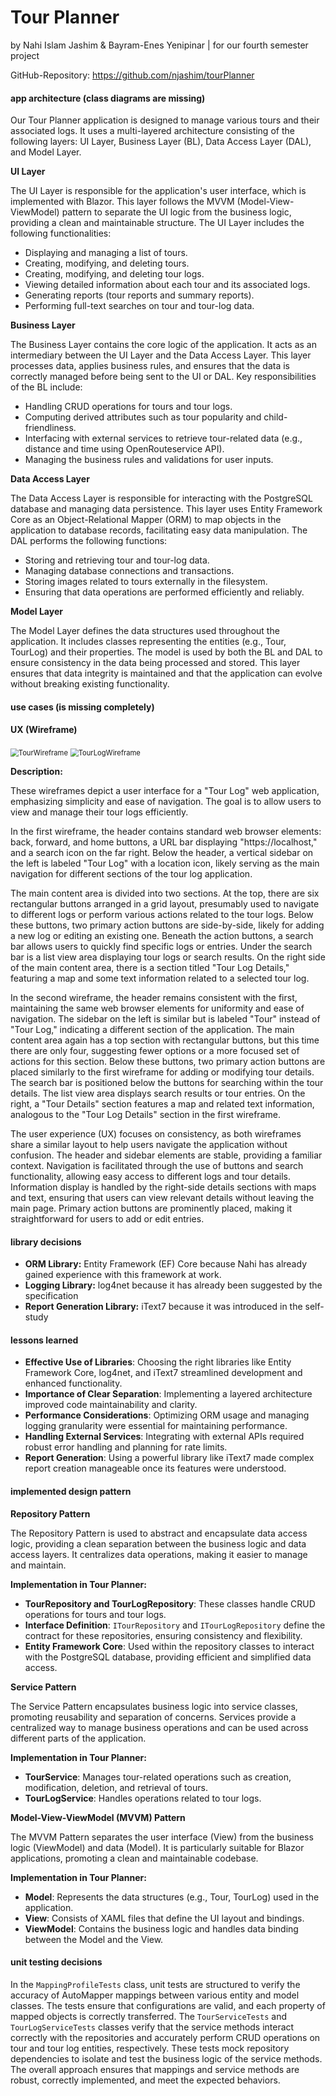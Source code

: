 # Tour Planner
by Nahi Islam Jashim & Bayram-Enes Yenipinar | for our fourth semester project

GitHub-Repository: https://github.com/njashim/tourPlanner



#### app architecture (class diagrams are missing)

Our Tour Planner application is designed to manage various tours and their associated logs. It uses a multi-layered architecture consisting of the following layers: UI Layer, Business Layer (BL), Data Access Layer (DAL), and Model Layer.

**UI Layer**

The UI Layer is responsible for the application's user interface, which is implemented with Blazor. This layer follows the MVVM (Model-View-ViewModel) pattern to separate the UI logic from the business logic, providing a clean and maintainable structure. The UI Layer includes the following functionalities:

- Displaying and managing a list of tours.
- Creating, modifying, and deleting tours.
- Creating, modifying, and deleting tour logs.
- Viewing detailed information about each tour and its associated logs.
- Generating reports (tour reports and summary reports).
- Performing full-text searches on tour and tour-log data.

**Business Layer**

The Business Layer contains the core logic of the application. It acts as an intermediary between the UI Layer and the Data Access Layer. This layer processes data, applies business rules, and ensures that the data is correctly managed before being sent to the UI or DAL. Key responsibilities of the BL include:

- Handling CRUD operations for tours and tour logs.
- Computing derived attributes such as tour popularity and child-friendliness.
- Interfacing with external services to retrieve tour-related data (e.g., distance and time using OpenRouteservice API).
- Managing the business rules and validations for user inputs.

**Data Access Layer**

The Data Access Layer is responsible for interacting with the PostgreSQL database and managing data persistence. This layer uses Entity Framework Core as an Object-Relational Mapper (ORM) to map objects in the application to database records, facilitating easy data manipulation. The DAL performs the following functions:

- Storing and retrieving tour and tour-log data.
- Managing database connections and transactions.
- Storing images related to tours externally in the filesystem.
- Ensuring that data operations are performed efficiently and reliably.

**Model Layer**

The Model Layer defines the data structures used throughout the application. It includes classes representing the entities (e.g., Tour, TourLog) and their properties. The model is used by both the BL and DAL to ensure consistency in the data being processed and stored. This layer ensures that data integrity is maintained and that the application can evolve without breaking existing functionality.



#### use cases (is missing completely)



#### UX (Wireframe)

<img src="img\TourWireframe.png" alt="TourWireframe" style="zoom:80%;" />

<img src="img\TourlogWireframe.png" alt="TourLogWireframe" style="zoom:80%;" />

**Description:**

These wireframes depict a user interface for a "Tour Log" web application, emphasizing simplicity and ease of navigation. The goal is to allow users to view and manage their tour logs efficiently.

In the first wireframe, the header contains standard web browser elements: back, forward, and home buttons, a URL bar displaying "https://localhost," and a search icon on the far right. Below the header, a vertical sidebar on the left is labeled "Tour Log" with a location icon, likely serving as the main navigation for different sections of the tour log application.

The main content area is divided into two sections. At the top, there are six rectangular buttons arranged in a grid layout, presumably used to navigate to different logs or perform various actions related to the tour logs. Below these buttons, two primary action buttons are side-by-side, likely for adding a new log or editing an existing one. Beneath the action buttons, a search bar allows users to quickly find specific logs or entries. Under the search bar is a list view area displaying tour logs or search results. On the right side of the main content area, there is a section titled "Tour Log Details," featuring a map and some text information related to a selected tour log.

In the second wireframe, the header remains consistent with the first, maintaining the same web browser elements for uniformity and ease of navigation. The sidebar on the left is similar but is labeled "Tour" instead of "Tour Log," indicating a different section of the application. The main content area again has a top section with rectangular buttons, but this time there are only four, suggesting fewer options or a more focused set of actions for this section. Below these buttons, two primary action buttons are placed similarly to the first wireframe for adding or modifying tour details. The search bar is positioned below the buttons for searching within the tour details. The list view area displays search results or tour entries. On the right, a "Tour Details" section features a map and related text information, analogous to the "Tour Log Details" section in the first wireframe.

The user experience (UX) focuses on consistency, as both wireframes share a similar layout to help users navigate the application without confusion. The header and sidebar elements are stable, providing a familiar context. Navigation is facilitated through the use of buttons and search functionality, allowing easy access to different logs and tour details. Information display is handled by the right-side details sections with maps and text, ensuring that users can view relevant details without leaving the main page. Primary action buttons are prominently placed, making it straightforward for users to add or edit entries.



####  library decisions

* **ORM Library:** Entity Framework (EF) Core because Nahi has already gained experience with this framework at work.
* **Logging Library:** log4net because it has already been suggested by the specification
* **Report Generation Library:** iText7 because it was introduced in the self-study

#### lessons learned

- **Effective Use of Libraries**: Choosing the right libraries like Entity Framework Core, log4net, and iText7 streamlined development and enhanced functionality.
- **Importance of Clear Separation**: Implementing a layered architecture improved code maintainability and clarity.
- **Performance Considerations**: Optimizing ORM usage and managing logging granularity were essential for maintaining performance.
- **Handling External Services**: Integrating with external APIs required robust error handling and planning for rate limits.
- **Report Generation**: Using a powerful library like iText7 made complex report creation manageable once its features were understood.



#### implemented design pattern

**Repository Pattern**

The Repository Pattern is used to abstract and encapsulate data access logic, providing a clean separation between the business logic and data access layers. It centralizes data operations, making it easier to manage and maintain.

**Implementation in Tour Planner:**

- **TourRepository and TourLogRepository**: These classes handle CRUD operations for tours and tour logs.
- **Interface Definition**: `ITourRepository` and `ITourLogRepository` define the contract for these repositories, ensuring consistency and flexibility.
- **Entity Framework Core**: Used within the repository classes to interact with the PostgreSQL database, providing efficient and simplified data access.

**Service Pattern**

The Service Pattern encapsulates business logic into service classes, promoting reusability and separation of concerns. Services provide a centralized way to manage business operations and can be used across different parts of the application.

**Implementation in Tour Planner:**

- **TourService**: Manages tour-related operations such as creation, modification, deletion, and retrieval of tours.
- **TourLogService**: Handles operations related to tour logs.

**Model-View-ViewModel (MVVM) Pattern**

The MVVM Pattern separates the user interface (View) from the business logic (ViewModel) and data (Model). It is particularly suitable for Blazor applications, promoting a clean and maintainable codebase.

**Implementation in Tour Planner:**

- **Model**: Represents the data structures (e.g., Tour, TourLog) used in the application.
- **View**: Consists of XAML files that define the UI layout and bindings.
- **ViewModel**: Contains the business logic and handles data binding between the Model and the View.



#### unit testing decisions

In the `MappingProfileTests` class, unit tests are structured to verify the accuracy of AutoMapper mappings between various entity and model classes. The tests ensure that configurations are valid, and each property of mapped objects is correctly transferred. The `TourServiceTests` and `TourLogServiceTests` classes verify that the service methods interact correctly with the repositories and accurately perform CRUD operations on tour and tour log entities, respectively. These tests mock repository dependencies to isolate and test the business logic of the service methods. The overall approach ensures that mappings and service methods are robust, correctly implemented, and meet the expected behaviors.
